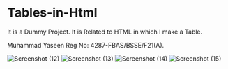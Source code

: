 # Tables-in-Html
It is a Dummy Project. It is Related to HTML in which I make a Table.

Muhammad Yaseen     Reg No: 4287-FBAS/BSSE/F21(A).

![Screenshot (12)](https://github.com/YaseenBhai-007/Tables-in-Html/assets/119475049/7137e2ef-65fa-43a5-b5e8-b0fe571ed677)
![Screenshot (13)](https://github.com/YaseenBhai-007/Tables-in-Html/assets/119475049/54e85725-531d-48fd-b771-6131b7c70e5a)
![Screenshot (14)](https://github.com/YaseenBhai-007/Tables-in-Html/assets/119475049/aac81288-d738-4d3e-bf03-891990578883)
![Screenshot (15)](https://github.com/YaseenBhai-007/Tables-in-Html/assets/119475049/53fa7926-5373-4bed-9f92-760c74a3f847)
